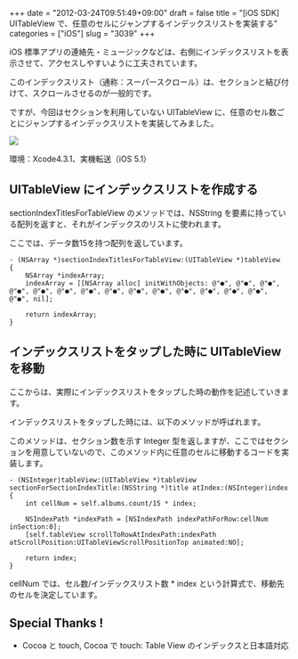 +++
date = "2012-03-24T09:51:49+09:00"
draft = false
title = "[iOS SDK] UITableView で、任意のセルにジャンプするインデックスリストを実装する"
categories = ["iOS"]
slug = "3039"
+++

iOS 標準アプリの連絡先・ミュージックなどは、右側にインデックスリストを表示させて、アクセスしやすいように工夫されています。

このインデックスリスト（通称：スーパースクロール）は、セクションと結び付けて、スクロールさせるのが一般的です。

ですが、今回はセクションを利用していない UITableView に、任意のセル数ごとにジャンプするインデックスリストを実装してみました。

![](/images/2012/03/3039_1.png)

環境：Xcode4.3.1、実機転送（iOS 5.1）

## UITableView にインデックスリストを作成する

sectionIndexTitlesForTableView のメソッドでは、NSString を要素に持っている配列を返すと、それがインデックスのリストに使われます。

ここでは、データ数15を持つ配列を返しています。

```
- (NSArray *)sectionIndexTitlesForTableView:(UITableView *)tableView
{
    NSArray *indexArray;
    indexArray = [[NSArray alloc] initWithObjects: @"●", @"●", @"●", @"●", @"●", @"●", @"●", @"●", @"●", @"●", @"●", @"●", @"●", @"●", @"●", nil];
                  
    return indexArray;
}
```

## インデックスリストをタップした時に UITableView を移動

ここからは、実際にインデックスリストをタップした時の動作を記述していきます。

インデックスリストをタップした時には、以下のメソッドが呼ばれます。

このメソッドは、セクション数を示す Integer 型を返しますが、ここではセクションを用意していないので、このメソッド内に任意のセルに移動するコードを実装します。

```
- (NSInteger)tableView:(UITableView *)tableView sectionForSectionIndexTitle:(NSString *)title atIndex:(NSInteger)index
{
    int cellNum = self.albums.count/15 * index;
    
    NSIndexPath *indexPath = [NSIndexPath indexPathForRow:cellNum inSection:0];
    [self.tableView scrollToRowAtIndexPath:indexPath atScrollPosition:UITableViewScrollPositionTop animated:NO];

	return index;
}
```

cellNum では、セル数/インデックスリスト数 * index という計算式で、移動先のセルを決定しています。

## Special Thanks !

* Cocoa と touch, Cocoa で touch: Table View のインデックスと日本語対応
